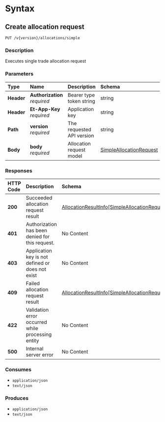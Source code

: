 # Syntax

## Create allocation request

```text
PUT /v{version}/allocations/simple
```

### Description

Executes single trade allocation request

### Parameters

| Type | Name | Description | Schema | Default |
| :--- | :--- | :--- | :--- | :--- |
| **Header** | **Authorization**   _required_ | Bearer type token string | string |  |
| **Header** | **Et-App-Key**   _required_ | Application key | string |  |
| **Path** | **version**   _required_ | The requested API version | string | `"1.0"` |
| **Body** | **body**   _required_ | Allocation request model | [SimpleAllocationRequest](allocations_allocatesimble.md#simpleallocationrequest) |  |

### Responses

| HTTP Code | Description | Schema |
| :--- | :--- | :--- |
| **200** | Succeeded allocation request result | [AllocationResultInfo\[SimpleAllocationRequest\]](allocations_allocatesimble.md#allocationresultinfo-simpleallocationrequest) |
| **401** | Authorization has been denied for this request. | No Content |
| **403** | Application key is not defined or does not exist | No Content |
| **409** | Failed allocation request result | [AllocationResultInfo\[SimpleAllocationRequest\]](allocations_allocatesimble.md#allocationresultinfo-simpleallocationrequest) |
| **422** | Validation error occurred while processing entity | No Content |
| **500** | Internal server error | No Content |

### Consumes

* `application/json`
* `text/json`

### Produces

* `application/json`
* `text/json`

